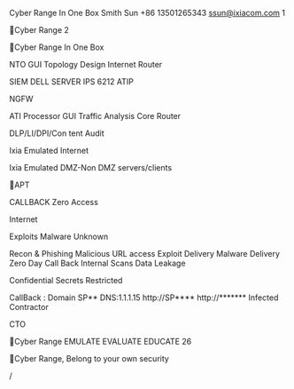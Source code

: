 Cyber Range In One Box
Smith Sun +86 13501265343 ssun@ixiacom.com
1

Cyber Range
2

Cyber Range In One Box

NTO GUI Topology Design
Internet Router

SIEM
DELL SERVER
IPS
6212 ATIP

NGFW

ATI Processor GUI Traffic Analysis
Core Router

DLP/LI/DPI/Con tent Audit

Ixia Emulated Internet

Ixia Emulated DMZ-Non DMZ servers/clients

APT

CALLBACK Zero Access

Internet

Exploits Malware Unknown

 Recon & Phishing  Malicious URL access  Exploit Delivery  Malware Delivery  Zero Day  Call Back  Internal Scans  Data Leakage

Confidential Secrets Restricted

CallBack : Domain SP** DNS:1.1.1.15 http://SP****
http://*******
Infected Contractor

CTO

Cyber Range 
EMULATE EVALUATE EDUCATE
26

Cyber Range, Belong to your own security


   
 
/

